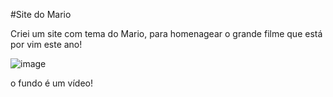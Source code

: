 #Site do Mario

Criei um site com tema do Mario, para homenagear o grande filme que está por vim este ano!  

![image](https://user-images.githubusercontent.com/101016174/213439250-6f0bdacf-692b-4202-a63c-88d01e4ec401.png)

o fundo é um vídeo!
